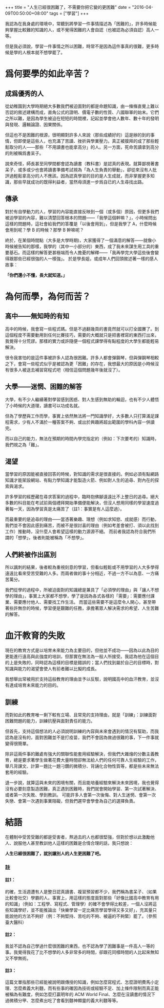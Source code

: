 +++
title = "人生已經很困難了，不需要你把它變的更困難"
date = "2016-04-09T00:50:00+08:00"
tags = ["學習"]
+++

我認為在我身處的環境中，常聽到將學習一件事情描述為「困難的」，許多時候能夠掌握比較難的知識的人，或不覺得困難的人會自認（也被認為必須自認）高人一等。

但是我必須說，學習一件事情之所以困難，時常不是因為這件事真的很難，更多時候是學的人根本就不想學罷了。

# 爲何要學的如此辛苦？

## 成爲優秀的人
從幼稚園到大學時期絕大多數我們被迫面對的都是命題知識，由一條條直覺上難以否認的敘述建構而成，直角公式的證明、價電子數的性質、八國聯軍的始末。它們之所以難，是因為學生被迫在短短的時間裡，記起並學會他人數年、數十年的發明與發現、邏輯論證、因果關係。

但這也不是困難的根源，很明顯對許多人來說（那些成績好的）這是辦的到的事情，但即使是這些人，也充滿了苦讀、挫折與學業壓力。真正被膜拜的成了那些輕鬆取分的人——那些「不用讀書也能拿高分」的人。另一方面，死命苦讀拿到高分的則被稱爲書呆子。

說來奇怪，師長甚至同學間都會認為讀書（教科書）是認真的表現。就算鄙視著書呆子，或多或少也會將讀書準備考試視為「為人生負責的舉動」，卻從來沒有人批評過輕鬆拿高分的人不應該。因為認真學習的目的是人生成就，而非掌握更多知識，那些早就成功的既得利益者，當然毋須進一步爲自已的人生尋找出路。

## 傳承
對於有自學動力的人，學習的內容能直接反映到一個（或多個）原因，但更多我們被迫學習的內容，難以清楚回答根本的問題——「我學這個幹嘛？」，小時候問出這樣的問題時，這社會給我們的答覆是「以後會用到」，但是我學了 A，什麼時候會用到呢？學 B 的時候？那學 B 幹嘛呢？

終於，在某個時間點（大多是大學時期)，大家獲得了一個滿意的解答——就像小時候被告知的那樣，我學的（其中一小部分的）東西，成了我未來謀生用工具的重要基石。而這樣的解答更甚極端而令人擔憂的解釋——「我再學完大學這些後會變得跟那些已經很強的人一樣強」。
於是學長姐，或成年人們回頭敘述著一樣的感人故事：

**「你們還小不懂，長大就知道。」**


# 為何而學，為何而苦？

## 高中——無知時的有知
高中的時候，我會寫一些程式碼。但是不過翻幾頁的書竟然就可以打全國賽了。到這個程度不需要動用到任何比賽技巧，需要的大概就只是把書裡寫的東西打出來，我覺得十分荒謬。那樣的實力或許隨便一個程式課學得有點程度的大學生都能輕易解決。

很令我害怕的是這件事被許多人認為很困難。許多人都會彈鋼琴，但與彈鋼琴相較之下，會寫一些程式似乎是被認為更「困難」的存在，我想最大的原因是小時候沒有很多人被送去補習寫程式吧（相信這個問題幾年後就沒了）。

## 大學——迷惘、困難的解答
大學，有不少人繼續著對學習感到困惑、對人生感到無助的輪迴，也有不少人體悟了小時候的大道理，讀書可以功成名就。

但為了學歷與工作而學，事實上依然無法將一門知識學好，大多數人只打算滿足課程需求，少有人不滿於一種答案不夠、或出於興趣將超出範圍的學科內容一併讀完。

而以自己的能力，無法在預期的時間內學完指定的（例如：下次要考的）知識時，我們視之為「難」。

## 渴望
當學習的原因能被直接回答的時候，對知識的需求是很直接的。例如必須有點網路知識才能架設網站、有點力學知識才能製造火箭、例如對人生的追尋、對內在的探索與渴求。

許多學習的經歷藏在尋求答案的過程中，臨時抱佛腳遠遠比不上整日的追尋。絕大多數的科目能在考試前兩個禮拜開始準備便能解決，但沒人想用同樣的學習速度過著每一天，因為學習真是太痛苦了（註1：事實是有人這麼過）。

而最重要的是追尋的理由——當憑著樂趣、理想（例如求知慾、成就感）而行動，我們並不會因此感到痛苦，而被不是很討喜的理由（例如考差會被打、須以此找到工作）推動時，沒什麼人會希望這樣的動力源源不絕。
而前者我認為符合我們所謂的「想學」，後者則能被稱為「不想學」。

## 人們終被作出區別
所以諷刺的結果，後者較為重視刻意的學習，但看似輕鬆或不用學習的人大多學得遠遠比看來受苦受難的人多。而兩者做的事十分相近，不過一方不以為意、一方痛苦萬分。

我們從學的過程中，所被迫面對的知識總是兼具了「必須學的理由」與「讓人不想學的理由」，事實上大家都不想學，學了是因為各式各樣的「需要」：需要應付課業、需要應付他人、需要找工作生活。
而當這些需要不是這麼令人開心，甚至帶著些許無奈的時候，學習便是艱難的任務，承擔著眾人解決需求的希望、人生苦難的解答。

# 血汗教育的失敗

現在的教育方式是以培育未來能力為主要目的，但他並不成功——因為以此為目的更能進行遠高與此強度的培訓，但那實在無法為一般人所接受。我認為他在這個目的上是失敗的，同時認為這樣的目標是錯誤的；當人們找到屬於自己的目標時，對知識與能力的渴望會使人有前者難以比擬的成長。

我想舉出常被用於支持這般教育的理由並予以反駁，說明國高中的血汗教育，並沒有達成培育未來能力的目的。

## 訓練
而對如此的教育唯一剩下較有立場、且常見的支持理由，就是「訓練」：訓練面對困難問題的能力，訓練抗壓與面對責任的能力。

但首先，支持這個想法的人必須說明訓練的內容與未來會遇到的情況有幫助，而我認為是沒有的，面對困難並不是打疫苗，我們不會因為做過很難的事，下一件事就變得很簡單。

除非這兩件事的難處有強大的關聯性能套用經驗解決，但我們大雜燴的分數主義教育，總是要求著學生做著花費大量時間卻無法給人們的任何可靠人生經驗的工作，舉凡背課文、計算一題比一題刁鑽的微積分、背誦化合物性質等，都是些未來無法套用的經驗。

退一步說，就算這與未來的困境有關，而且能培養經驗來解決未來困境，我也覺得沒有必要刻意製造困難，真正遇到困難時，我們就會開始學習、第一次試著解決、或者第一次失敗、學到教訓。
可能許多人會第一次後悔、對人生迷惘、會第一次失戀、會第一次遇到事業阻礙，但我們遲早會學會為自己的選擇負責。

# 結語
在體制中受苦受難的都是受害者，熬過去的人也都很堅強，但對於想以此激勵他人、說服他人甚至教訓他人這樣的困難是合情合理的話，我只想說：

**人生已經很困難了，就別讓別人的人生更困難了吧。**

### 註
#### 註1：
的確，生活週遭有人是整日認真讀書、複習預習都不少，我們稱為書呆子、（如果比較會社交）學霸的人。事實上，用這樣的態度面對那些「好像比國高中教育有用的知識」（例如：工程學、寫程式、管理學）的確不會學得比較差，一個人沒將這些知識學好，並不能推論出「快樂學習一定比痛苦學習學得又多又好」，充其量只能說他的方法不夠好（例：不夠堅持、苦吃的不夠、被逼的不夠緊）罷了。（參照臺大醫科）

#### 註2：
我並不認為自己學過什麼很困難的東西，也不認為學了困難事是一件高人一等的事。我覺得我花了比不想學的人多非常多的時間，卻跟花同樣時間的人比起來無知又不學無術。

#### 註3：
這篇文單指那些已經能被說明跟傳授的知識，例如怎麼寫程式、怎麼證明費馬小定理、怎麼煮義大利麵，而有些事的確因為技術或經驗不足、加上條件限制而真正能被稱為有難度，例如怎麼打贏明年的 ACM World Final、怎麼在沒讀書的情況下過微積分甲、怎麼煮出吃了會看到麵神顯靈的義大利麵等等。
